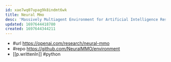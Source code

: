 ```yaml
---
id: xae7wq07upag9k8indmt6wk
title: Neural Mmo
desc: 'Massively Multiagent Environment for Artificial Intelligence Research'
updated: 1697644418780
created: 1697644344211
---
```


- #url https://openai.com/research/neural-mmo
- #repo https://github.com/NeuralMMO/environment
- [[p.writtenIn]] #python
